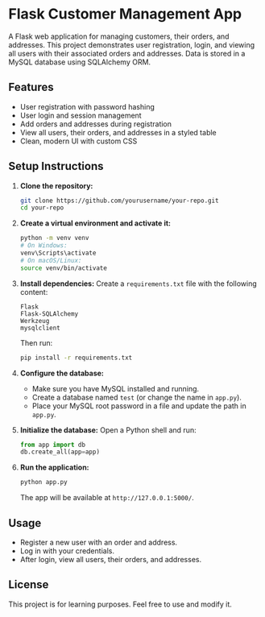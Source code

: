 # Flask Customer Management App

A Flask web application for managing customers, their orders, and addresses. This project demonstrates user registration, login, and viewing all users with their associated orders and addresses. Data is stored in a MySQL database using SQLAlchemy ORM.

## Features
- User registration with password hashing
- User login and session management
- Add orders and addresses during registration
- View all users, their orders, and addresses in a styled table
- Clean, modern UI with custom CSS

## Setup Instructions

1. **Clone the repository:**
   ```bash
   git clone https://github.com/yourusername/your-repo.git
   cd your-repo
   ```

2. **Create a virtual environment and activate it:**
   ```bash
   python -m venv venv
   # On Windows:
   venv\Scripts\activate
   # On macOS/Linux:
   source venv/bin/activate
   ```

3. **Install dependencies:**
   Create a `requirements.txt` file with the following content:
   ```
   Flask
   Flask-SQLAlchemy
   Werkzeug
   mysqlclient
   ```
   Then run:
   ```bash
   pip install -r requirements.txt
   ```

4. **Configure the database:**
   - Make sure you have MySQL installed and running.
   - Create a database named `test` (or change the name in `app.py`).
   - Place your MySQL root password in a file and update the path in `app.py`.

5. **Initialize the database:**
   Open a Python shell and run:
   ```python
   from app import db
   db.create_all(app=app)
   ```

6. **Run the application:**
   ```bash
   python app.py
   ```
   The app will be available at `http://127.0.0.1:5000/`.

## Usage
- Register a new user with an order and address.
- Log in with your credentials.
- After login, view all users, their orders, and addresses.

## License
This project is for learning purposes. Feel free to use and modify it.
